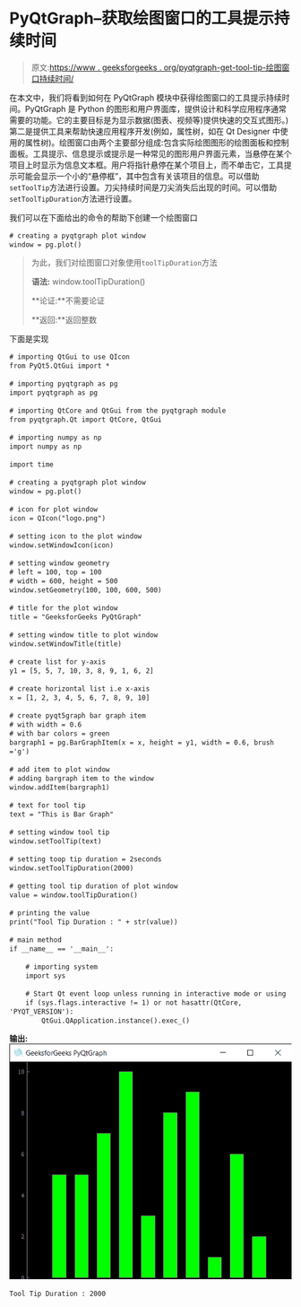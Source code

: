 # PyQtGraph–获取绘图窗口的工具提示持续时间

> 原文:[https://www . geeksforgeeks . org/pyqtgraph-get-tool-tip-绘图窗口持续时间/](https://www.geeksforgeeks.org/pyqtgraph-getting-tool-tip-duration-of-plot-window/)

在本文中，我们将看到如何在 PyQtGraph 模块中获得绘图窗口的工具提示持续时间。PyQtGraph 是 Python 的图形和用户界面库，提供设计和科学应用程序通常需要的功能。它的主要目标是为显示数据(图表、视频等)提供快速的交互式图形。)第二是提供工具来帮助快速应用程序开发(例如，属性树，如在 Qt Designer 中使用的属性树)。绘图窗口由两个主要部分组成:包含实际绘图图形的绘图面板和控制面板。工具提示、信息提示或提示是一种常见的图形用户界面元素，当悬停在某个项目上时显示为信息文本框。用户将指针悬停在某个项目上，而不单击它，工具提示可能会显示一个小的“悬停框”，其中包含有关该项目的信息。可以借助`setToolTip`方法进行设置。刀尖持续时间是刀尖消失后出现的时间。可以借助`setToolTipDuration`方法进行设置。

我们可以在下面给出的命令的帮助下创建一个绘图窗口

```
# creating a pyqtgraph plot window
window = pg.plot()

```

> 为此，我们对绘图窗口对象使用`toolTipDuration`方法
> 
> **语法:** window.toolTipDuration()
> 
> **论证:**不需要论证
> 
> **返回:**返回整数

下面是实现

```
# importing QtGui to use QIcon
from PyQt5.QtGui import * 

# importing pyqtgraph as pg
import pyqtgraph as pg

# importing QtCore and QtGui from the pyqtgraph module
from pyqtgraph.Qt import QtCore, QtGui

# importing numpy as np
import numpy as np

import time

# creating a pyqtgraph plot window
window = pg.plot()

# icon for plot window
icon = QIcon("logo.png")

# setting icon to the plot window
window.setWindowIcon(icon)

# setting window geometry
# left = 100, top = 100
# width = 600, height = 500
window.setGeometry(100, 100, 600, 500)

# title for the plot window
title = "GeeksforGeeks PyQtGraph"

# setting window title to plot window
window.setWindowTitle(title)

# create list for y-axis
y1 = [5, 5, 7, 10, 3, 8, 9, 1, 6, 2]

# create horizontal list i.e x-axis
x = [1, 2, 3, 4, 5, 6, 7, 8, 9, 10]

# create pyqt5graph bar graph item 
# with width = 0.6
# with bar colors = green
bargraph1 = pg.BarGraphItem(x = x, height = y1, width = 0.6, brush ='g')

# add item to plot window
# adding bargraph item to the window
window.addItem(bargraph1)

# text for tool tip
text = "This is Bar Graph"

# setting window tool tip
window.setToolTip(text)

# setting toop tip duration = 2seconds
window.setToolTipDuration(2000)

# getting tool tip duration of plot window
value = window.toolTipDuration()

# printing the value
print("Tool Tip Duration : " + str(value))

# main method
if __name__ == '__main__':

    # importing system
    import sys

    # Start Qt event loop unless running in interactive mode or using 
    if (sys.flags.interactive != 1) or not hasattr(QtCore, 'PYQT_VERSION'):
        QtGui.QApplication.instance().exec_()

```

**输出:**
![](img/aa7d187595ef6cee1ea040dc44b11b34.png)

```
Tool Tip Duration : 2000

```